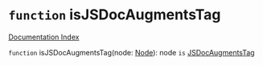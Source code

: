 # `function` isJSDocAugmentsTag

[Documentation Index](../README.md)

`function` isJSDocAugmentsTag(node: [Node](../interface.Node/README.md)): node `is` [JSDocAugmentsTag](../interface.JSDocAugmentsTag/README.md)